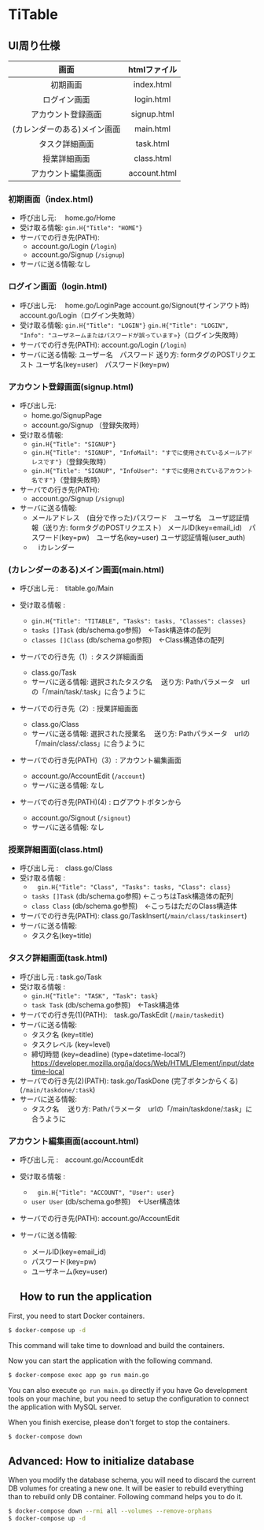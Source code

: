 # TiTable

## UI周り仕様
| 画面 | htmlファイル |
| :-----: | :-----: |
|初期画面 | index.html |
|ログイン画面 | login.html|
|アカウント登録画面 | signup.html|
|(カレンダーのある)メイン画面 | main.html|
|タスク詳細画面 | task.html|
|授業詳細画面 | class.html|
|アカウント編集画面 | account.html|



### 初期画面（index.html)
* 呼び出し元:　
  home.go/Home 
* 受け取る情報:
  ```gin.H{"Title": "HOME"}```
* サーバでの行き先(PATH): 
    * account.go/Login (```/login```)
    * account.go/Signup (```/signup```)
* サーバに送る情報:なし


### ログイン画面（login.html)
* 呼び出し元:　
  home.go/LoginPage
  account.go/Signout(サインアウト時)
  account.go/Login（ログイン失敗時）
* 受け取る情報:
  ```gin.H{"Title": "LOGIN"}```
  ```gin.H{"Title": "LOGIN", "Info": "ユーザネームまたはパスワードが誤っています»}```（ログイン失敗時）
* サーバでの行き先(PATH): account.go/Login (```/login```)
* サーバに送る情報: ユーザー名　パスワード
  送り方: formタグのPOSTリクエスト
ユーザ名(key=user)　パスワード(key=pw)





### アカウント登録画面(signup.html)
* 呼び出し元: 
    * home.go/SignupPage　
    * account.go/Signup （登録失敗時）
* 受け取る情報: 　
    * ```gin.H{"Title": "SIGNUP"}```
    * ```gin.H{"Title": "SIGNUP", "InfoMail": "すでに使用されているメールアドレスです"}```（登録失敗時）
    * ```gin.H{"Title": "SIGNUP", "InfoUser": "すでに使用されているアカウント名です"}```（登録失敗時）
* サーバでの行き先(PATH):
    * account.go/Signup (```/signup```)
* サーバに送る情報:　
  * メールアドレス　(自分で作った)パスワード　ユーザ名　ユーザ認証情報（送り方: formタグのPOSTリクエスト）
     メールID(key=email_id)　パスワード(key=pw)　ユーザ名(key=user) ユーザ認証情報(user_auth)
  * 　iカレンダー


### (カレンダーのある)メイン画面(main.html)
* 呼び出し元 :　titable.go/Main
* 受け取る情報 :
    * ```gin.H{"Title": "TITABLE", "Tasks": tasks, "Classes": classes}```
    * ```tasks []Task``` (db/schema.go参照)　←Task構造体の配列
    * ```classes []Class``` (db/schema.go参照)　←Class構造体の配列
* サーバでの行き先（1）: タスク詳細画面
    *  class.go/Task  
	* サーバに送る情報: 選択されたタスク名
　送り方: Pathパラメータ　urlの「/main/task/:task」に合うように
* サーバでの行き先（2）: 授業詳細画面
    *  class.go/Class  
	* サーバに送る情報: 選択された授業名
　送り方: Pathパラメータ　urlの「/main/class/:class」に合うように

* サーバでの行き先(PATH)（3）: アカウント編集画面
    * account.go/AccountEdit (```/account```)  
	* サーバに送る情報: なし

* サーバでの行き先(PATH)(4) : ログアウトボタンから
    * account.go/Signout (```/signout```)
	* サーバに送る情報: なし

### 授業詳細画面(class.html)
* 呼び出し元 :　class.go/Class
* 受け取る情報 :
    * ```　gin.H{"Title": "Class", "Tasks": tasks, "Class": class}```
    * ```tasks []Task``` (db/schema.go参照) ←こっちはTask構造体の配列
    * ```class Class``` (db/schema.go参照)　←こっちはただのClass構造体
* サーバでの行き先(PATH): class.go/TaskInsert(```/main/class/taskinsert```)
* サーバに送る情報: 
    * タスク名(key=title) 

### タスク詳細画面(task.html)
* 呼び出し元 :  task.go/Task
* 受け取る情報 :
    * ```gin.H{"Title": "TASK", "Task": task}```
    * ```task Task``` (db/schema.go参照)　←Task構造体
* サーバでの行き先(1)(PATH):　task.go/TaskEdit (```/main/taskedit```)
* サーバに送る情報: 　
    * タスク名 (key=title)
    * タスクレベル (key=level)
    * 締切時間 (key=deadline)
      (type=datetime-local?)
      https://developer.mozilla.org/ja/docs/Web/HTML/Element/input/datetime-local
* サーバでの行き先(2)(PATH): task.go/TaskDone (完了ボタンからくる) (```/main/taskdone/:task```)
* サーバに送る情報:
    * タスク名
　送り方: Pathパラメータ　urlの「/main/taskdone/:task」に合うように


### アカウント編集画面(account.html)
* 呼び出し元 :　account.go/AccountEdit
* 受け取る情報 :
    * ```　gin.H{"Title": "ACCOUNT", "User": user}```
    * ```user User``` (db/schema.go参照)　←User構造体
* サーバでの行き先(PATH): account.go/AccountEdit
* サーバに送る情報: 
    * メールID(key=email_id)
    * パスワード(key=pw)
    * ユーザネーム(key=user)


    ## How to run the application
First, you need to start Docker containers.
```sh
$ docker-compose up -d
```
This command will take time to download and build the containers.

Now you can start the application with the following command.
```sh
$ docker-compose exec app go run main.go
```
You can also execute `go run main.go` directly if you have Go development tools on your machine, but you need to setup the configuration to connect the application with MySQL server.

When you finish exercise, please don't forget to stop the containers.
```sh
$ docker-compose down
```

## Advanced: How to initialize database
When you modify the database schema, you will need to discard the current DB volumes for creating a new one.
It will be easier to rebuild everything than to rebuild only DB container.
Following command helps you to do it.
```sh
$ docker-compose down --rmi all --volumes --remove-orphans
$ docker-compose up -d
```

